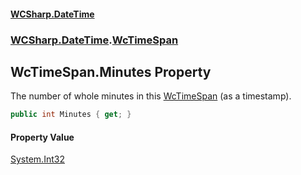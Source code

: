 #### [WCSharp.DateTime](README.md 'README')
### [WCSharp.DateTime](WCSharp.DateTime.md 'WCSharp.DateTime').[WcTimeSpan](WCSharp.DateTime.WcTimeSpan.md 'WCSharp.DateTime.WcTimeSpan')

## WcTimeSpan.Minutes Property

The number of whole minutes in this [WcTimeSpan](WCSharp.DateTime.WcTimeSpan.md 'WCSharp.DateTime.WcTimeSpan') (as a timestamp).

```csharp
public int Minutes { get; }
```

#### Property Value
[System.Int32](https://docs.microsoft.com/en-us/dotnet/api/System.Int32 'System.Int32')